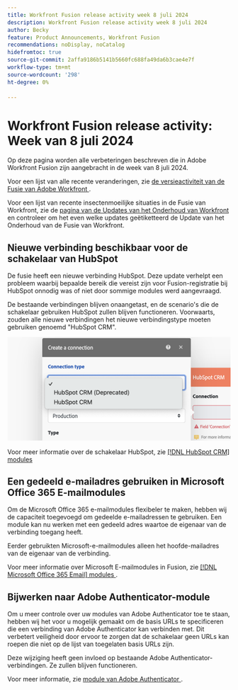 ```yaml
---
title: Workfront Fusion release activity week 8 juli 2024
description: Workfront Fusion release activity week 8 juli 2024
author: Becky
feature: Product Announcements, Workfront Fusion
recommendations: noDisplay, noCatalog
hidefromtoc: true
source-git-commit: 2affa9186b5141b5660fc688fa49da6b3cae4e7f
workflow-type: tm+mt
source-wordcount: '298'
ht-degree: 0%

---
```


# Workfront Fusion release activity: Week van 8 juli 2024

Op deze pagina worden alle verbeteringen beschreven die in Adobe Workfront Fusion zijn aangebracht in de week van 8 juli 2024.

Voor een lijst van alle recente veranderingen, zie [ de versieactiviteit van de Fusie van Adobe Workfront ](../../../product-announcements/product-releases/fusion-release-activity/fusion-release-activity.md).

Voor een lijst van recente insectenmoeilijke situaties in de Fusie van Workfront, zie de [ pagina van de Updates van het Onderhoud van Workfront ](https://experienceleague.adobe.com/docs/workfront-known-issues/releases/current-updates.html) en controleer om het even welke updates geëtiketteerd de Update van het Onderhoud van de Fusie van Workfront.

## Nieuwe verbinding beschikbaar voor de schakelaar van HubSpot

De fusie heeft een nieuwe verbinding HubSpot. Deze update verhelpt een probleem waarbij bepaalde bereik die vereist zijn voor Fusion-registratie bij HubSpot onnodig was of niet door sommige modules werd aangevraagd.

De bestaande verbindingen blijven onaangetast, en de scenario&#39;s die de schakelaar gebruiken HubSpot zullen blijven functioneren. Voorwaarts, zouden alle nieuwe verbindingen het nieuwe verbindingstype moeten gebruiken genoemd &quot;HubSpot CRM&quot;.

![ Nieuwe verbinding HubSpot ](/help/quicksilver/product-announcements/product-releases/fusion-release-activity/assets/new-hubspot-connection.png)

Voor meer informatie over de schakelaar HubSpot, zie [[!DNL HubSpot CRM]  modules ](/help/quicksilver/workfront-fusion/apps-and-their-modules/hubspot-crm-modules.md)

## Een gedeeld e-mailadres gebruiken in Microsoft Office 365 E-mailmodules

Om de Microsoft Office 365 e-mailmodules flexibeler te maken, hebben wij de capaciteit toegevoegd om gedeelde e-mailadressen te gebruiken. Een module kan nu werken met een gedeeld adres waartoe de eigenaar van de verbinding toegang heeft.

Eerder gebruikten Microsoft-e-mailmodules alleen het hoofde-mailadres van de eigenaar van de verbinding.

Voor meer informatie over Microsoft E-mailmodules in Fusion, zie [[!DNL Microsoft Office 365 Email]  modules ](/help/quicksilver/workfront-fusion/apps-and-their-modules/microsoft-365-email-modules.md).

## Bijwerken naar Adobe Authenticator-module

Om u meer controle over uw modules van Adobe Authenticator toe te staan, hebben wij het voor u mogelijk gemaakt om de basis URLs te specificeren die een verbinding van Adobe Authenticator kan verbinden met. Dit verbetert veiligheid door ervoor te zorgen dat de schakelaar geen URLs kan roepen die niet op de lijst van toegelaten basis URLs zijn.

Deze wijziging heeft geen invloed op bestaande Adobe Authenticator-verbindingen. Ze zullen blijven functioneren.

Voor meer informatie, zie [ module van Adobe Authenticator ](/help/quicksilver/workfront-fusion/apps-and-their-modules/adobe-authenticator-modules.md).

